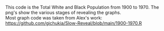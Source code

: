 This code is the Total White and Black Population from 1900 to 1970. The png's show the various stages of revealing the graphs.  
Most graph code was taken from Alex's work: https://github.com/gichukia/Slow-Reveal/blob/main/1900-1970.R
